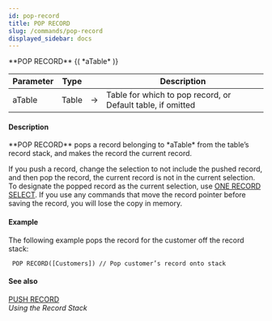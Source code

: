 ```yaml
---
id: pop-record
title: POP RECORD
slug: /commands/pop-record
displayed_sidebar: docs
---
```


<!--REF #_command_.POP RECORD.Syntax-->**POP RECORD** {( *aTable* )}<!-- END REF-->
<!--REF #_command_.POP RECORD.Params-->
| Parameter | Type |  | Description |
| --- | --- | --- | --- |
| aTable | Table | &rarr; | Table for which to pop record, or Default table, if omitted |

<!-- END REF-->

#### Description 

<!--REF #_command_.POP RECORD.Summary-->**POP RECORD** pops a record belonging to *aTable* from the table’s record stack, and makes the record the current record.<!-- END REF-->

If you push a record, change the selection to not include the pushed record, and then pop the record, the current record is not in the current selection. To designate the popped record as the current selection, use [ONE RECORD SELECT](one-record-select.md). If you use any commands that move the record pointer before saving the record, you will lose the copy in memory.

#### Example 

The following example pops the record for the customer off the record stack:

```4d
 POP RECORD([Customers]) // Pop customer’s record onto stack
```

#### See also 

[PUSH RECORD](push-record.md)  
*Using the Record Stack*  